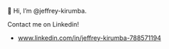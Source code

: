 👋 Hi, I’m @jeffrey-kirumba.



Contact me on Linkedin!
- www.linkedin.com/in/jeffrey-kirumba-788571194
